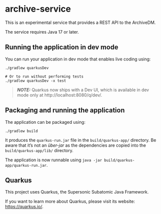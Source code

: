 # archive-service

This is an experimental service that provides a REST API to the ArchiveDM.

The service requires Java 17 or later.


## Running the application in dev mode

You can run your application in dev mode that enables live coding using:
```shell script
./gradlew quarkusDev

# Or to run without performing tests
./gradlew quarkusDev -x test
```

> **_NOTE:_** Quarkus now ships with a Dev UI, which is available in dev mode only at http://localhost:8080/q/dev/.

## Packaging and running the application

The application can be packaged using:
```shell script
./gradlew build
```
It produces the `quarkus-run.jar` file in the `build/quarkus-app/` directory.
Be aware that it’s not an _über-jar_ as the dependencies are copied into the `build/quarkus-app/lib/` directory.

The application is now runnable using `java -jar build/quarkus-app/quarkus-run.jar`.

## Quarkus

This project uses Quarkus, the Supersonic Subatomic Java Framework.

If you want to learn more about Quarkus, please visit its website: https://quarkus.io/.
